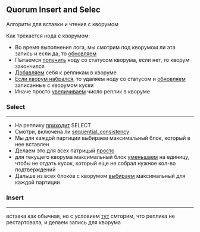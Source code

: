 ## Quorum Insert and Selec
Алгоритм для вставки и чтения с кворумом

Как трекается нода с кворумом:
* Во время выполнения лога, мы смотрим под кворумом ли эта запись и если да, то [обновляем](https://github.com/yandex/ClickHouse/blob/6b690aaf723e26fba65d83e06b6a2d029e028545/dbms/src/Storages/StorageReplicatedMergeTree.cpp#L2781)
* Пытаемся [получить](https://github.com/yandex/ClickHouse/blob/6b690aaf723e26fba65d83e06b6a2d029e028545/dbms/src/Storages/StorageReplicatedMergeTree.cpp#L2572) ноду со статусом кворума, если нет, то кворум закончился
* [Добавляем](https://github.com/yandex/ClickHouse/blob/6b690aaf723e26fba65d83e06b6a2d029e028545/dbms/src/Storages/StorageReplicatedMergeTree.cpp#L2583) себя к репликам в кворуме
* [Если кворум набрался](https://github.com/yandex/ClickHouse/blob/6b690aaf723e26fba65d83e06b6a2d029e028545/dbms/src/Storages/StorageReplicatedMergeTree.cpp#L2585), то удаляем ноду со статусом и [обновляем](https://github.com/yandex/ClickHouse/blob/6b690aaf723e26fba65d83e06b6a2d029e028545/dbms/src/Storages/StorageReplicatedMergeTree.cpp#L2606) записанные с кворумом куски
* Иначе просто [увеличиваем](https://github.com/yandex/ClickHouse/blob/6b690aaf723e26fba65d83e06b6a2d029e028545/dbms/src/Storages/StorageReplicatedMergeTree.cpp#L2629) число реплик в кворуме

### Select
----------
* На реплику [приходит](https://github.com/yandex/ClickHouse/blob/6b690aaf723e26fba65d83e06b6a2d029e028545/dbms/src/Storages/StorageReplicatedMergeTree.cpp#L2879) SELECT
* Смотри, включена ли [sequential_consistency](https://github.com/yandex/ClickHouse/blob/6b690aaf723e26fba65d83e06b6a2d029e028545/dbms/src/Storages/StorageReplicatedMergeTree.cpp#L2894)
* Мы для каждой партиции выбираем максимальный блок, который в нее вставлен
* Делаем это для всех патрицый [просто](https://github.com/yandex/ClickHouse/blob/6b690aaf723e26fba65d83e06b6a2d029e028545/dbms/src/Storages/StorageReplicatedMergeTree.cpp#L2900)
* для текущего кворума максимальный блок [уменьшаем](https://github.com/yandex/ClickHouse/blob/6b690aaf723e26fba65d83e06b6a2d029e028545/dbms/src/Storages/StorageReplicatedMergeTree.cpp#L2917) на единицу, чтобы не отдать кусок, который еще не собрал нужное кол-во подтверждений
* Дальше из всех блоков с кворумом [выбираем](https://github.com/yandex/ClickHouse/blob/6b690aaf723e26fba65d83e06b6a2d029e028545/dbms/src/Storages/StorageReplicatedMergeTree.cpp#L2935) максимальный для каждой партиции

### Insert
----------
вставка как обычная, но с условием [тут](https://github.com/yandex/ClickHouse/blob/a0d8743c4c1249f1e2394c6eb47bbbfcc83c502d/dbms/src/Storages/MergeTree/ReplicatedMergeTreeBlockOutputStream.cpp#L265)
смторим, что реплика не рестартовала, и делаем запись для кворума
